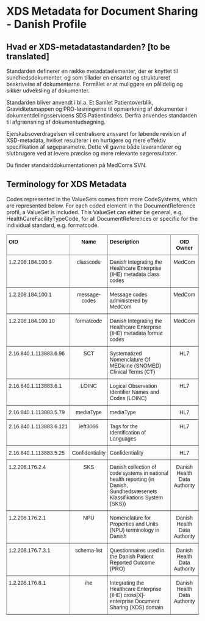 # XDS Metadata for Document Sharing - Danish Profile

## Hvad er XDS-metadatastandarden? [to be translated]

Standarden definerer en række metadataelementer, der er knyttet til sundhedsdokumenter, og som tillader en ensartet og struktureret beskrivelse af dokumenterne. Formålet er at muliggøre en pålidelig og sikker udveksling af dokumenter.

Standarden bliver anvendt i bl.a. Et Samlet Patientoverblik, Graviditetsmappen og PRO-løsningerne til opmærkning af dokumenter i dokumentdelingsservicens SDS Patientindeks. Derfra anvendes standarden til afgrænsning af dokumentudsøgning.

Ejerskabsoverdragelsen vil centralisere ansvaret for løbende revision af XSD-metadata, hvilket resulterer i en hurtigere og mere effektiv specifikation af søgeparametre. Dette vil gavne både leverandører og slutbrugere ved at levere præcise og mere relevante søgeresultater.

Du finder standarddokumentationen på MedComs SVN.

## Terminology for XDS Metadata
Codes represented in the ValueSets comes from more CodeSystems, which are represented below. For each coded element in the DocumentReference profil, a ValueSet is included. This ValueSet can either be general, e.g. HealthCareFacilityTypeCode, for all DocumentReferences or specific for the individual standard, e.g. formatcode. 

<style type="text/css">
.tg  {border-collapse:collapse;border-spacing:0;}
.tg td{border-color:black;border-style:solid;border-width:1px;font-family:Arial, sans-serif;font-size:14px;
  overflow:hidden;padding:10px 5px;word-break:normal;}
.tg th{border-color:black;border-style:solid;border-width:1px;font-family:Arial, sans-serif;font-size:14px;
  font-weight:normal;overflow:hidden;padding:10px 5px;word-break:normal;}
.tg .tg-c3ow{border-color:inherit;text-align:center;vertical-align:top}
.tg .tg-fymr{border-color:inherit;font-weight:bold;text-align:left;vertical-align:top}
.tg .tg-7btt{border-color:inherit;font-weight:bold;text-align:center;vertical-align:top}
.tg .tg-0pky{border-color:inherit;text-align:left;vertical-align:top}
</style>
<table class="tg">
<thead>
  <tr>
    <th class="tg-fymr">OID</th>
    <th class="tg-7btt">Name</th>
    <th class="tg-fymr">Description</th>
    <th class="tg-7btt">OID Owner</th>
  </tr>
</thead>
<tbody>
  <tr>
    <td class="tg-0pky">1.2.208.184.100.9</td>
    <td class="tg-c3ow">classcode</td>
    <td class="tg-0pky">Danish Integrating the Healthcare Enterprise (IHE) metadata class codes</td>
    <td class="tg-c3ow">MedCom</td>
  </tr>
  <tr>
    <td class="tg-0pky">1.2.208.184.100.1</td>
    <td class="tg-c3ow">message-codes</td>
    <td class="tg-0pky">Message codes administered by MedCom</td>
    <td class="tg-c3ow">MedCom</td>
  </tr>
  <tr>
    <td class="tg-0pky">1.2.208.184.100.10</td>
    <td class="tg-c3ow">formatcode</td>
    <td class="tg-0pky">Danish Integrating the Healthcare Enterprise (IHE) metadata format codes</td>
    <td class="tg-c3ow">MedCom</td>
  </tr>
  <tr>
    <td class="tg-0pky">2.16.840.1.113883.6.96</td>
    <td class="tg-c3ow">SCT</td>
    <td class="tg-0pky">Systematized Nomenclature Of MEDicine (SNOMED) Clinical Terms (CT)</td>
    <td class="tg-c3ow">HL7</td>
  </tr>
  <tr>
    <td class="tg-0pky">2.16.840.1.113883.6.1</td>
    <td class="tg-c3ow">LOINC</td>
    <td class="tg-0pky">Logical Observation Identifier Names and Codes (LOINC)</td>
    <td class="tg-c3ow">HL7</td>
  </tr>
  <tr>
    <td class="tg-0pky">2.16.840.1.113883.5.79</td>
    <td class="tg-c3ow">mediaType</td>
    <td class="tg-0pky">mediaType</td>
    <td class="tg-c3ow">HL7</td>
  </tr>
  <tr>
    <td class="tg-0pky">2.16.840.1.113883.6.121</td>
    <td class="tg-c3ow">ieft3066</td>
    <td class="tg-0pky">Tags for the Identification of Languages</td>
    <td class="tg-c3ow">HL7</td>
  </tr>
  <tr>
    <td class="tg-0pky">2.16.840.1.113883.5.25</td>
    <td class="tg-c3ow">Confidentiality</td>
    <td class="tg-0pky">Confidentiality</td>
    <td class="tg-c3ow">HL7</td>
  </tr>
  <tr>
    <td class="tg-0pky">1.2.208.176.2.4</td>
    <td class="tg-c3ow">SKS</td>
    <td class="tg-0pky">Danish collection of code systems in national health reporting (in Danish, Sundhedsvæsenets Klassifikations System (SKS))</td>
    <td class="tg-c3ow">Danish Health Data Authority</td>
  </tr>
  <tr>
    <td class="tg-0pky">1.2.208.176.2.1</td>
    <td class="tg-c3ow">NPU</td>
    <td class="tg-0pky">Nomenclature for Properties and Units (NPU) terminology in Danish</td>
    <td class="tg-c3ow">Danish Health Data Authority</td>
  </tr>
  <tr>
    <td class="tg-0pky">1.2.208.176.7.3.1</td>
    <td class="tg-c3ow">schema-list</td>
    <td class="tg-0pky">Questionnaires used in the Danish Patient Reported Outcome (PRO)</td>
    <td class="tg-c3ow">Danish Health Data Authority</td>
  </tr>
  <tr>
    <td class="tg-0pky">1.2.208.176.8.1</td>
    <td class="tg-c3ow">ihe</td>
    <td class="tg-0pky">Integrating the Healthcare Enterprise (IHE) cross[X]-enterprise Document Sharing (XDS) domain</td>
    <td class="tg-c3ow">Danish Health Data Authority</td>
  </tr>
</tbody>
</table>
